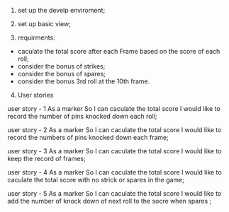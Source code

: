 1. set up the develp enviroment;
2. set up basic view;

3. requirments: 
  * caculate the total score after each Frame based on the score of each roll;
  * consider the bonus of strikes;
  * consider the bonus of spares;
  * consider the bonus 3rd roll at the 10th frame. 



4. User stories 

user story - 1
As a marker
So I can caculate the total score
I would like to record the number of pins knocked down each roll;

user story - 2
As a marker
So I can caculate the total score
I would like to record the numbers of pins knocked down each frame;

user story - 3
As a marker
So I can caculate the total score
I would like to keep the record of frames;

user story - 4
As a marker
So I can caculate the total score
I would like to caculate the total score with no strick or spares in the game;

user story - 5
As a marker
So I can caculate the total score
I would like to add the number of knock down of next roll to the socre when spares ;